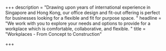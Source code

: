 +++
description = "Drawing upon years of international experience in Singapore and Hong Kong, our office design and fit-out offering is perfect for businesses looking for a flexible and fit for purpose space. "
headline = "We work with you to explore your needs and options to provide for a workplace which is comfortable, collaborative, and flexible.  "
title = "Workplaces - From Concept to Construction"

+++
